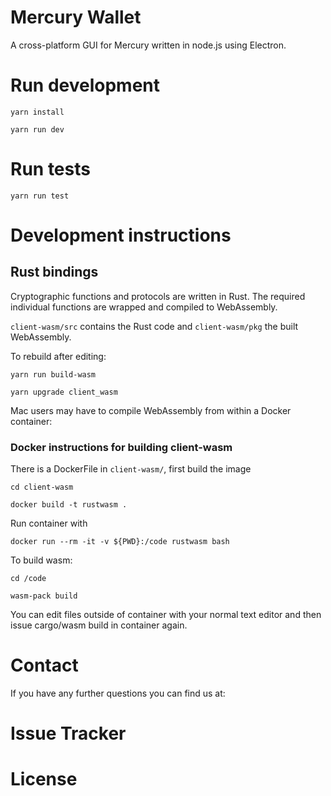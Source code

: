# Mercury Wallet

A cross-platform GUI for Mercury written in node.js using Electron.


# Run development

`yarn install`

`yarn run dev`


# Run tests

`yarn run test`


# Development instructions

## Rust bindings

Cryptographic functions and protocols are written in Rust. The required individual functions
are wrapped and compiled to WebAssembly.

`client-wasm/src` contains the Rust code and `client-wasm/pkg` the built WebAssembly.

To rebuild after editing:

`yarn run build-wasm`

`yarn upgrade client_wasm`


Mac users may have to compile WebAssembly from within a Docker container:


### Docker instructions for building client-wasm

There is a DockerFile in `client-wasm/`, first build the image

`cd client-wasm`

`docker build -t rustwasm .`

Run container with

`docker run --rm -it -v ${PWD}:/code rustwasm bash`

To build wasm:

`cd /code`

`wasm-pack build`

You can edit files outside of container with your normal text editor and then
issue cargo/wasm build in container again.

# Contact

If you have any further questions you can find us at:

# Issue Tracker

# License 
